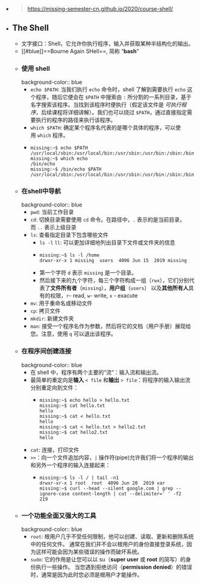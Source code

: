 - > https://missing-semester-cn.github.io/2020/course-shell/
- ## The Shell
	- 文字接口：Shell，它允许你执行程序，输入并获取某种半结构化的输出。
	- [[#blue]]==Bourne Again SHell==, 简称 “**bash**”
	- ### 使用 shell
	  background-color:: blue
		- `echo $PATH`: 当我们执行 `echo` 命令时，shell 了解到需要执行 `echo` 这个程序，随后它便会在 `$PATH` 中搜索由 `:` 所分割的一系列目录，基于名字搜索该程序。当找到该程序时便执行（假定该文件是 *可执行程序*，后续课程将详细讲解）。我们也可以绕过 `$PATH`，通过直接指定需要执行的程序的路径来执行该程序。
		- `which $PATH`: 确定某个程序名代表的是哪个具体的程序，可以使用 `which` 程序。
		- ```shell
		  missing:~$ echo $PATH
		  /usr/local/sbin:/usr/local/bin:/usr/sbin:/usr/bin:/sbin:/bin
		  missing:~$ which echo
		  /bin/echo
		  missing:~$ /bin/echo $PATH
		  /usr/local/sbin:/usr/local/bin:/usr/sbin:/usr/bin:/sbin:/bin
		  ```
	- ### 在shell中导航
	  background-color:: blue
		- `pwd`: 当前工作目录
		- `cd`: 切换目录需要使用 `cd` 命令。在路径中，`.` 表示的是当前目录，而 `..` 表示上级目录
		- `ls`: 查看指定目录下包含哪些文件
			- `ls -l` `ll`: 可以更加详细地列出目录下文件或文件夹的信息
			- ```
			  missing:~$ ls -l /home
			  drwxr-xr-x 1 missing  users  4096 Jun 15  2019 missing
			  ```
			- 第一个字符 `d` 表示 `missing` 是一个目录。
			- 然后接下来的九个字符，每三个字符构成一组（`rwx`），它们分别代表了**文件所有者**（`missing`），**用户组**（`users`） 以及**其他所有人**具有的权限，`r`- read, `w`- write, `x` - exacute
		- `mv`: 用于重命名或移动文件
		- `cp`: 拷贝文件
		- `mkdir`: 新建文件夹
		- `man`: 接受一个程序名作为参数，然后将它的文档（用户手册）展现给您。注意，使用 `q` 可以退出该程序。
	- ### 在程序间创建连接
	  background-color:: blue
		- 在 shell 中，程序有两个主要的“流”：输入流和输出流。
		- 最简单的重定向是**输入** `< file` 和**输出** `> file`：将程序的输入输出流分别重定向到文件：
			- ```
			  missing:~$ echo hello > hello.txt
			  missing:~$ cat hello.txt
			  hello
			  missing:~$ cat < hello.txt
			  hello
			  missing:~$ cat < hello.txt > hello2.txt
			  missing:~$ cat hello2.txt
			  hello
			  ```
		- `cat`:  连接，打印文件
		- `>>`：向一个文件追加内容，`|` 操作符(pipe)允许我们将一个程序的输出和另外一个程序的输入连接起来：
			- ```
			  missing:~$ ls -l / | tail -n1
			  drwxr-xr-x 1 root  root  4096 Jun 20  2019 var
			  missing:~$ curl --head --silent google.com | grep --ignore-case content-length | cut --delimiter=' ' -f2
			  219
			  ```
	- ### 一个功能全面又强大的工具
	  background-color:: blue
		- `root`: 根用户几乎不受任何限制，他可以创建、读取、更新和删除系统中的任何文件。 通常在我们并不会以根用户的身份直接登录系统，因为这样可能会因为某些错误的操作而破坏系统。
		- `sudo`:  它的作用是让您可以以 su（**super user** 或 **root** 的简写）的身份执行一些操作。 当您遇到拒绝访问（**permission denied**）的错误时，通常是因为此时您必须是根用户才能操作。